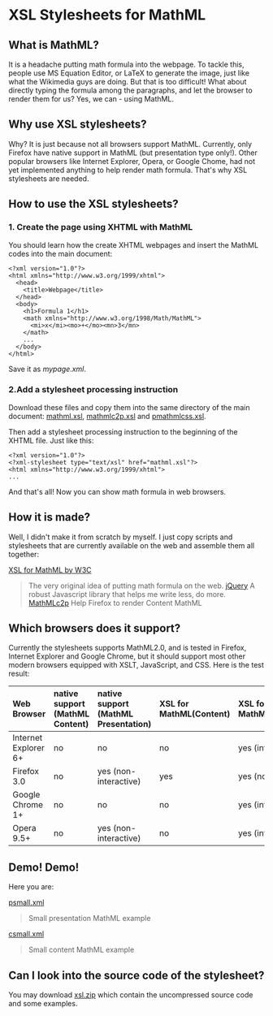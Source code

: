 # XSL Stylesheets for MathML #
## What is MathML? ##

It is a headache putting math formula into the webpage. To tackle this, people use MS Equation Editor, or LaTeX to generate the image, just like what the Wikimedia guys are doing. But that is too difficult! What about directly typing the formula among the paragraphs, and let the browser to render them for us? Yes, we can - using MathML.

## Why use XSL stylesheets? ##

Why? It is just because not all browsers support MathML. Currently, only Firefox have native support in MathML (but presentation type only!). Other popular browsers like Internet Explorer, Opera, or Google Chome, had not yet implemented anything to help render math formula. That's why XSL stylesheets are needed.

## How to use the XSL stylesheets? ##

### 1. Create the page using XHTML with MathML ###

You should learn how the create XHTML webpages and insert the MathML codes into the main document:
```
<?xml version="1.0"?>
<html xmlns="http://www.w3.org/1999/xhtml">
  <head>
    <title>Webpage</title>
  </head>
  <body>
    <h1>Formula 1</h1>
    <math xmlns="http://www.w3.org/1998/Math/MathML">
      <mi>x</mi><mo>+</mo><mn>3</mn>
    </math>
    ...
  </body>
</html>
```

Save it as _mypage.xml_.

### 2.Add a stylesheet processing instruction ###

Download these files and copy them into the same directory of the main document: [mathml.xsl](http://xsl4mathml.googlecode.com/files/mathml.xsl), [mathmlc2p.xsl](http://xsl4mathml.googlecode.com/files/mathmlc2p.xsl) and [pmathmlcss.xsl](http://xsl4mathml.googlecode.com/files/pmathmlcss.xsl).

Then add a stylesheet processing instruction to the beginning of the XHTML file. Just like this:
```
<?xml version="1.0"?>
<?xml-stylesheet type="text/xsl" href="mathml.xsl"?>
<html xmlns="http://www.w3.org/1999/xhtml">
...
```

And that's all! Now you can show math formula in web browsers.

## How it is made? ##

Well, I didn't make it from scratch by myself. I just copy scripts and stylesheets that are currently available on the web and assemble them all together:

[XSL for MathML by W3C](http://www.w3.org/Math/XSL/)
> The very original idea of putting math formula on the web.
[jQuery](http://jquery.com/)
> A robust Javascript library that helps me write less, do more.
[MathMLc2p](http://www.lri.fr/~pietriga/mathmlc2p/mathmlc2p.html)
> Help Firefox to render Content MathML

## Which browsers does it support? ##

Currently the stylesheets supports MathML2.0, and is tested in Firefox, Internet Explorer and Google Chrome, but it should support most other modern browsers equipped with XSLT, JavaScript, and CSS. Here is the test result:

|Web Browser |	native support (MathML Content)|native support (MathML Presentation) |	XSL for MathML(Content)|	XSL for MathML(Presentation)|
|:-----------|:-------------------------------|:------------------------------------|:-----------------------|:----------------------------|
|Internet Explorer 6+ |	no 	|no 	|no 	|yes (interactive)|
|Firefox 3.0 	|no |	yes (non-interactive) 	|yes |	yes (non-interactive)|
|Google Chrome 1+ 	|no 	|no |	no 	|yes (interactive)|
|Opera 9.5+ 	|no |	yes (non-interactive) 	|no| 	yes (interactive)|

## Demo! Demo! ##
Here you are:

[psmall.xml](http://xsl4mathml.googlecode.com/svn/trunk/psmall.xml)
> Small presentation MathML example

[csmall.xml](http://xsl4mathml.googlecode.com/svn/trunk/csmall.xml)
> Small content MathML example

## Can I look into the source code of the stylesheet? ##

You may download [xsl.zip](http://xsl4mathml.googlecode.com/files/xsl4mathml.zip) which contain the uncompressed source code and some examples.